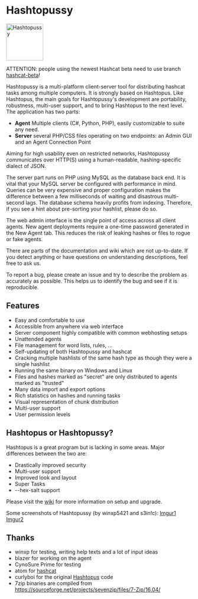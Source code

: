 # Hashtopussy

<img src="https://github.com/s3inlc/hashtopussy/blob/master/src/static/logo.png" alt='Hashtopussy' width="100">

ATTENTION: people using the newest Hashcat beta need to use branch [hashcat-beta](https://github.com/s3inlc/hashtopussy/tree/hashcat-beta)!

Hashtopussy is a multi-platform client-server tool for distributing hashcat tasks among multiple computers. It is strongly based on Hashtopus.
Like Hashtopus, the main goals for Hashtopussy's development are portability, robustness, multi-user support, and to bring Hashtopus to the next level.
The application has two parts:

- **Agent** Multiple clients (C#, Python, PHP), easily customizable to suite any need.
- **Server** several PHP/CSS files operating on two endpoints: an Admin GUI and an Agent Connection Point

Aiming for high usability even on restricted networks, Hashtopussy communicates over HTTP(S) using a human-readable, hashing-specific dialect of JSON.

The server part runs on PHP using MySQL as the database back end. It is vital that your MySQL server be configured with performance in mind. Queries can be very expensive and proper configuration makes the difference between a few milliseconds of waiting and disastrous multi-second lags. The database schema heavily profits from indexing. Therefore, if you see a hint about pre-sorting your hashlist, please do so.

The web admin interface is the single point of access across all client agents. New agent deployments require a one-time password generated in the New Agent tab. This reduces the risk of leaking hashes or files to rogue or fake agents.

There are parts of the documentation and wiki which are not up-to-date. If you detect anything or have questions on understanding descriptions, feel free to ask us.

To report a bug, please create an issue and try to describe the problem as accurately as possible. This helps us to identify the bug and see if it is reproducible.

## Features

- Easy and comfortable to use
- Accessible from anywhere via web interface
- Server component highly compatible with common webhosting setups
- Unattended agents
- File management for word lists, rules, ...
- Self-updating of both Hashtopussy and hashcat
- Cracking multiple hashlists of the same hash type as though they were a single hashlist
- Running the same binary on Windows and Linux
- Files and hashes marked as "secret" are only distributed to agents marked as "trusted"
- Many data import and export options
- Rich statistics on hashes and running tasks
- Visual representation of chunk distribution
- Multi-user support
- User permission levels

## Hashtopus or Hashtopussy?

Hashtopus is a great program but is lacking in some areas. Major differences between the two are:

- Drastically improved security
- Multi-user support
- Improved look and layout
- Super Tasks
- --hex-salt support

Please visit the [wiki](https://github.com/s3inlc/hashtopussy/wiki) for more information on setup and upgrade.

Some screenshots of Hashtopussy (by winxp5421 and s3in!c): [Imgur1](http://imgur.com/gallery/Fj0s0) [Imgur2](http://imgur.com/gallery/LzTsI)

## Thanks

* winxp for testing, writing help texts and a lot of input ideas
* blazer for working on the agent
* CynoSure Prime for testing
* atom for [hashcat](https://github.com/hashcat/hashcat)
* curlyboi for the original [Hashtopus](https://github.com/curlyboi/hashtopus) code
* 7zip binaries are compiled from https://sourceforge.net/projects/sevenzip/files/7-Zip/16.04/
